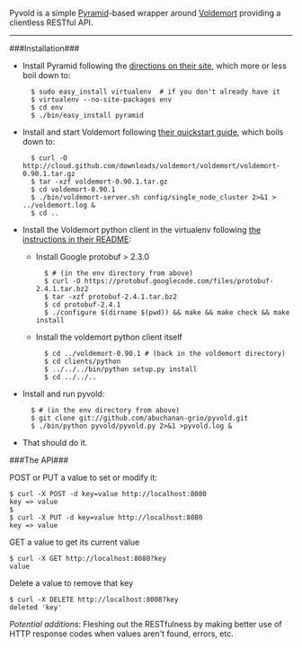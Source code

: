 Pyvold is a simple [Pyramid](http://docs.pylonsproject.org/en/latest/docs/pyramid.html)-based wrapper around [Voldemort](http://project-voldemort.com/) providing a clientless RESTful API.

---

###Installation###

* Install Pyramid following the [directions on their site](http://docs.pylonsproject.org/projects/pyramid/en/1.3-branch/narr/install.html#installing-pyramid-on-a-unix-system), which more or less boil down to:

        $ sudo easy_install virtualenv  # if you don't already have it
        $ virtualenv --no-site-packages env
        $ cd env
        $ ./bin/easy_install pyramid

* Install and start Voldemort following [their quickstart guide](http://project-voldemort.com/quickstart.php), which boils down to:

        $ curl -O http://cloud.github.com/downloads/voldemort/voldemort/voldemort-0.90.1.tar.gz
        $ tar -xzf voldemort-0.90.1.tar.gz
        $ cd voldemort-0.90.1
        $ ./bin/voldemort-server.sh config/single_node_cluster 2>&1 > ../voldemort.log &
        $ cd ..

* Install the Voldemort python client in the virtualenv following [the instructions in their README](https://github.com/voldemort/voldemort/tree/release-090/clients/python):

    * Install Google protobuf > 2.3.0
    
            $ # (in the env directory from above)
            $ curl -O https://protobuf.googlecode.com/files/protobuf-2.4.1.tar.bz2
            $ tar -xzf protobuf-2.4.1.tar.bz2 
            $ cd protobuf-2.4.1
            $ ./configure $(dirname $(pwd)) && make && make check && make install
        
    * Install the voldemort python client itself
  
            $ cd ../voldemort-0.90.1 # (back in the voldemort directory)
            $ cd clients/python
            $ ../../../bin/python setup.py install
            $ cd ../../..

* Install and run pyvold:

        $ # (in the env directory from above)
        $ git clone git://github.com/abuchanan-grio/pyvold.git
        $ ./bin/python pyvold/pyvold.py 2>&1 >pyvold.log &

* That should do it.

###The API###

POST or PUT a value to set or modify it:

    $ curl -X POST -d key=value http://localhost:8080
    key => value
    $
    $ curl -X PUT -d key=value http://localhost:8080
    key => value
    
GET a value to get its current value

    $ curl -X GET http://localhost:8080?key
    value

Delete a value to remove that key

    $ curl -X DELETE http://localhost:8008?key
    deleted 'key'


*Potential additions*: Fleshing out the RESTfulness by making better use of HTTP response codes when values aren't found, errors, etc.
